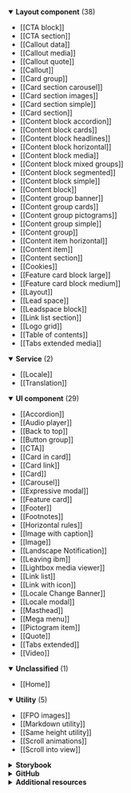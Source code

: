 <!-- categories start -->
<details open="true">
  <summary><strong>Layout component</strong> (38)</summary>

- [[CTA block]]
- [[CTA section]]
- [[Callout data]]
- [[Callout media]]
- [[Callout quote]]
- [[Callout]]
- [[Card group]]
- [[Card section carousel]]
- [[Card section images]]
- [[Card section simple]]
- [[Card section]]
- [[Content block accordion]]
- [[Content block cards]]
- [[Content block headlines]]
- [[Content block horizontal]]
- [[Content block media]]
- [[Content block mixed groups]]
- [[Content block segmented]]
- [[Content block simple]]
- [[Content block]]
- [[Content group banner]]
- [[Content group cards]]
- [[Content group pictograms]]
- [[Content group simple]]
- [[Content group]]
- [[Content item horizontal]]
- [[Content item]]
- [[Content section]]
- [[Cookies]]
- [[Feature card block   large]]
- [[Feature card block   medium]]
- [[Layout]]
- [[Lead space]]
- [[Leadspace   block]]
- [[Link list   section]]
- [[Logo grid]]
- [[Table of contents]]
- [[Tabs extended media]]



</details><details open="true">
  <summary><strong>Service</strong> (2)</summary>

- [[Locale]]
- [[Translation]]



</details><details open="true">
  <summary><strong>UI component</strong> (29)</summary>

- [[Accordion]]
- [[Audio player]]
- [[Back to top]]
- [[Button group]]
- [[CTA]]
- [[Card in card]]
- [[Card link]]
- [[Card]]
- [[Carousel]]
- [[Expressive modal]]
- [[Feature card]]
- [[Footer]]
- [[Footnotes]]
- [[Horizontal rules]]
- [[Image with caption]]
- [[Image]]
- [[Landscape Notification]]
- [[Leaving ibm]]
- [[Lightbox media viewer]]
- [[Link list]]
- [[Link with icon]]
- [[Locale Change Banner]]
- [[Locale modal]]
- [[Masthead]]
- [[Mega menu]]
- [[Pictogram item]]
- [[Quote]]
- [[Tabs extended]]
- [[Video]]



</details><details open="true">
  <summary><strong>Unclassified</strong> (1)</summary>

- [[Home]]



</details><details open="true">
  <summary><strong>Utility</strong> (5)</summary>

- [[FPO images]]
- [[Markdown utility]]
- [[Same height utility]]
- [[Scroll animations]]
- [[Scroll into view]]



</details>
<!-- categories end -->

<details>
  <summary><strong>Storybook</strong></summary>

- [Web components](https://ibmdotcom-web-components.mybluemix.net/)
- [Web components canary](https://ibmdotcom-web-components-canary.mybluemix.net/)
- [Web components experimental](https://ibmdotcom-web-components-experimental.mybluemix.net/)
- [Web components react](https://ibmdotcom-web-components-react.mybluemix.net/)
- [React](https://ibmdotcom-react.mybluemix.net/)
- [React canary](https://ibmdotcom-react-canary.mybluemix.net/)
- [React experimental](https://ibmdotcom-react-experimental.mybluemix.net/)
- [Carbon expressive](https://carbon-expressive.mybluemix.net/)

</details>

<details>
  <summary><strong>GitHub</strong></summary>

- Carbon for IBM.com [[Components](https://github.com/carbon-design-system/carbon-for-ibm-dotcom)][[Website](https://github.com/carbon-design-system/carbon-for-ibm-dotcom-website)]

</details>

<details>
  <summary><strong>Additional resources</strong></summary>

- Carbon for IBM.com [[Website](https://www.ibm.com/standards/web/carbon-for-ibm-dotcom)] [[Box](https://www.ibm.com/standards/web/carbon-for-ibm-dotcom)]
- [IBM Standards](https://www.ibm.com/standards/web/)
- [NextJS examples](https://ibmdotcom-nextjs-test.mybluemix.net/)
- [Carbon](https://carbondesignsystem.com/)
- [IBM Design Language](https://www.ibm.com/design/language/)
- Carbon devtools [[Chrome](http://ibm.biz/carbon-devtools-chrome)] [[Firefox](http://ibm.biz/carbon-devtools-firefox)] [[Github](http://ibm.biz/carbon-devtools)]
- [Functional spec template](_template.md)

</details>
